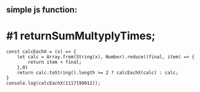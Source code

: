 ## simple js function:

# #1 returnSumMultyplyTimes;
```
const calcEachX = (x) => {
    let calc = Array.from(String(x), Number).reduce((final, item) => {
        return item + final;
    },0)
    return calc.toString().length >= 2 ? calcEachX(calc) : calc;
}
console.log(calcEachX(1117199912));
```
